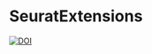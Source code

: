 # SeuratExtensions

[![DOI](https://zenodo.org/badge/373288465.svg)](https://zenodo.org/badge/latestdoi/373288465)

